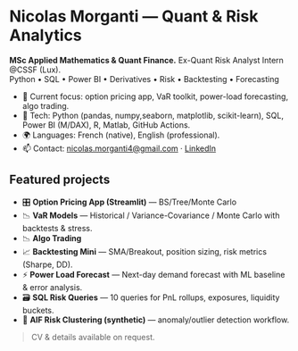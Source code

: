 # Nicolas Morganti — Quant & Risk Analytics

**MSc Applied Mathematics & Quant Finance.** Ex-Quant Risk Analyst Intern @CSSF (Lux).  
Python • SQL • Power BI • Derivatives • Risk • Backtesting • Forecasting

- 🔭 Current focus: option pricing app, VaR toolkit, power-load forecasting, algo trading.
- 🧰 Tech: Python (pandas, numpy,seaborn, matplotlib, scikit-learn), SQL, Power BI (M/DAX), R, Matlab, GitHub Actions.
- 🌍 Languages: French (native), English (professional).
- 📫 Contact: nicolas.morganti4@gmail.com · [LinkedIn](https://linkedin.com/in/nicolas-morganti)

## Featured projects
- 🎛 **Option Pricing App (Streamlit)** — BS/Tree/Monte Carlo  
- 📉 **VaR Models** — Historical / Variance-Covariance / Monte Carlo with backtests & stress.
- 📉 **Algo Trading** 
- 📈 **Backtesting Mini** — SMA/Breakout, position sizing, risk metrics (Sharpe, DD).  
- ⚡ **Power Load Forecast** — Next-day demand forecast with ML baseline & error analysis.  
- 🗃 **SQL Risk Queries** — 10 queries for PnL rollups, exposures, liquidity buckets.  
- 🧭 **AIF Risk Clustering (synthetic)** — anomaly/outlier detection workflow.

> CV & details available on request.
